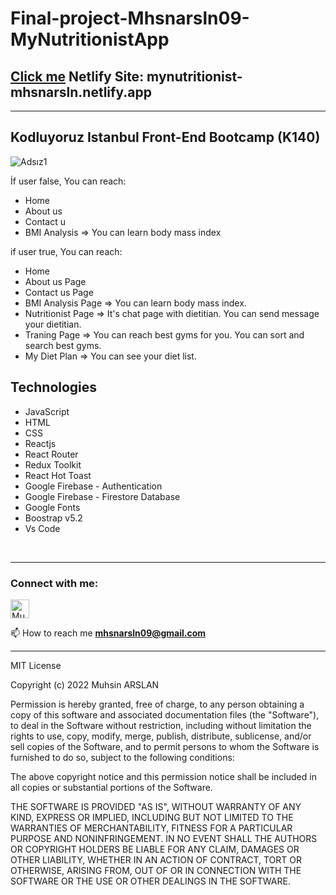 ﻿ # Final-project-Mhsnarsln09-MyNutritionistApp 
  
  ## [Click me](https://mynutritionist-mhsnarsln.netlify.app/) Netlify Site: mynutritionist-mhsnarsln.netlify.app
  
  <hr/>
<h2>Kodluyoruz Istanbul Front-End Bootcamp (K140)</h2>


![Adsız1](https://user-images.githubusercontent.com/94838351/184639601-bfb85691-8cc0-4232-b7c7-d346793c1f08.png)


<div>
İf user false,
You can reach:
  <ul>
    <li>Home</li>
    <li>About us</li>
    <li>Contact u</li>
    <li>BMI Analysis => You can learn body mass index</li>
  </ul>
  if user true,
  You can reach:
   <ul>
    <li>Home</li>
    <li>About us Page</li>
    <li>Contact us Page</li>
    <li>BMI Analysis Page => You can learn body mass index.</li>
    <li>Nutritionist Page => It's chat page with dietitian. You can send message your dietitian.</li>
    <li>Traning Page => You can reach best gyms for you. You can sort and search best gyms.</li>
    <li>My Diet Plan => You can see your diet list.</li>
  </ul>
</div>


<h2>Technologies</h2>


<div>
  <ul>
    <li>JavaScript</li>
    <li>HTML</li>
    <li>CSS</li>
    <li>Reactjs</li>
    <li>React Router</li>
    <li>Redux Toolkit</li>
    <li>React Hot Toast</li>
    <li>Google Firebase - Authentication</li>
    <li>Google Firebase - Firestore Database</li>
    <li>Google Fonts</li>
    <li>Boostrap v5.2</li>
    <li>Vs Code</li>
  </ul>
</div>
<br/>
<hr/>
<h3 align="left">Connect with me:</h3>
<p align="left">
<a href="https://www.linkedin.com/in/mhsnarsln/" target="blank" rel=”noopener”><img align="center" src="https://velanovascular.com/wp-content/uploads/2020/06/LinkedIn.png" alt="Muhsin ARSLAN" height="30" width="30" /></a>

📫 How to reach me **mhsnarsln09@gmail.com**
<hr/>

MIT License

Copyright (c) 2022 Muhsin ARSLAN

Permission is hereby granted, free of charge, to any person obtaining a copy
of this software and associated documentation files (the "Software"), to deal
in the Software without restriction, including without limitation the rights
to use, copy, modify, merge, publish, distribute, sublicense, and/or sell
copies of the Software, and to permit persons to whom the Software is
furnished to do so, subject to the following conditions:

The above copyright notice and this permission notice shall be included in all
copies or substantial portions of the Software.

THE SOFTWARE IS PROVIDED "AS IS", WITHOUT WARRANTY OF ANY KIND, EXPRESS OR
IMPLIED, INCLUDING BUT NOT LIMITED TO THE WARRANTIES OF MERCHANTABILITY,
FITNESS FOR A PARTICULAR PURPOSE AND NONINFRINGEMENT. IN NO EVENT SHALL THE
AUTHORS OR COPYRIGHT HOLDERS BE LIABLE FOR ANY CLAIM, DAMAGES OR OTHER
LIABILITY, WHETHER IN AN ACTION OF CONTRACT, TORT OR OTHERWISE, ARISING FROM,
OUT OF OR IN CONNECTION WITH THE SOFTWARE OR THE USE OR OTHER DEALINGS IN THE
SOFTWARE.












